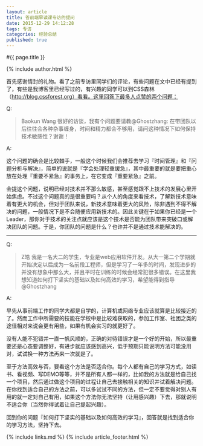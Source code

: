 ```yaml
---
layout: article
title: 答前端早读课专访的提问
date: 2015-12-29 14:12:28
tags: 专访
categories: 经验总结
published: true
---
```


#{{ page.title }}

{% include author.html %}

首先感谢情封的礼物。看了之前专访里同学们的评论，有些问题在文中已经有提到了，有些是我博客里已经写过的，有兴趣的同学可以到CSS森林（http://blog.cssforest.org）看看。这里回答下最多人点赞的两个问题：

Q:

> Baokun Wang
> 很好的访谈，我有个问题要请教@Ghostzhang: 在带团队以后往往会各种杂事缠身，时间和精力都会不够用，请问这种情况下如何保持技术敏感性？谢谢！

A:

这个问题的确会是比较棘手，一般这个时候我们会推荐去学习『时间管理』和『问题分析与解决』，简单的说就是『学会处理轻重缓急』，其中最重要的就是要把重心放在处理『重要不紧急』的事务上，在它变成『重要紧急』之前。

会提这个问题，说明已经对技术并不那么敏感，甚至感觉跟不上技术的发展心里开始焦虑。不过这个问题真的是很重要吗？从个人的角度来看技术，了解新技术意味着有更大的机会，但对于团队来说，新技术意味着更大的风险，除非遇到不得不解决的问题，一般情况下是不会随便应用新技术的。因此关键在于如果你已经是一个Leader，那你对于技术的关注点就应该是这个技术是否能为团队带来突破口或解决团队的问题。于是，你团队的问题是什么？也许并不是通过技术能解决的。

----------

Q:

> Z皓
> 我是一名大二的学生，专业是web应用软件开发。从大一第二个学期就开始决定以后成为一名前段工程师，但是学习了一年多的时间，发现进步的并没有想象中那么大，并且平时在训练的时候会经常犯很多错误。在这里我想知道如何打下坚实的基础以及如何高效的学习，希望能得到指导@Ghostzhang 

A:

早先从事前端工作的同学大都是自学的，计算机或网络专业应该就算是比较接近的了。然而工作中所需要的技能在学校中是比较难获取的，参加工作室、社团之类的途径相对来说会更有用些，如果有机会实习的就更好了。

没有人能不犯错并一直一帆风顺的，正确的对待错误才是一个好的开始，所以最重要还是心态要调整好，有进步就应该感到高兴，低于预期只能说明方法可能没用对，试试换一种方法再来一次就是了。

至于方法高效与否，要看这个方法是否适合你。每个人都有自己的学习方式，如读书、看视频、写DEMO等等，并不是所有人都一样的，比如我的方法就是给自己找一个项目，然后通过做这个项目的过程让自己去接触相关的知识并试着解决问题。在你找到适合自己的方法之前，可以多试试不同的方法，但一定不要觉得对别人有用的就一定对自己有用，如果这个方法你无法坚持（让用感兴趣）下去，那就说明不适合你（当然你得试着让自己提起兴趣）。

回到你的问题『如何打下坚实的基础以及如何高效的学习』，回答就是找到适合你的学习方法，坚持下去。

{% include links.md %}
{% include article_footer.html %}